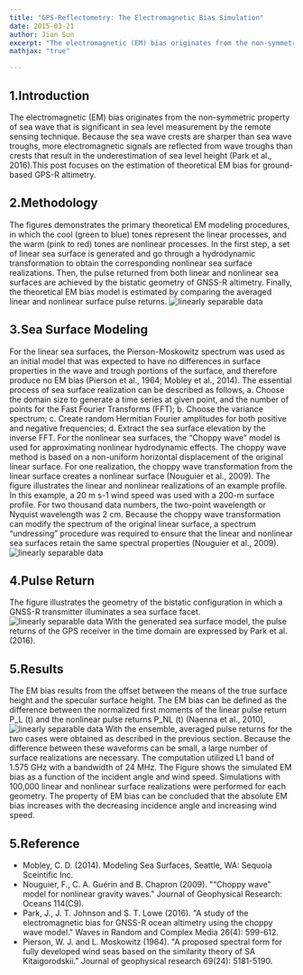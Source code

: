 ```yaml
---
title: "GPS-Reflectometry: The Electromagnetic Bias Simulation"
date: 2015-03-21
author: Jian Sun
excerpt: "The electromagnetic (EM) bias originates from the non-symmetric property of sea wave due to the sea wave crests are sharper than sea wave troughs. This post focuses on the estimation of theoretical EM bias for ground-based GPS-R altimetry."
mathjax: "true"

---
```

## 1.Introduction
  The electromagnetic (EM) bias originates from the non-symmetric property of sea wave that is significant in sea level measurement by the remote sensing technique. Because the sea wave crests are sharper than sea wave troughs, more electromagnetic signals are reflected from wave troughs than crests that result in the underestimation of sea level height (Park et al., 2016).This post focuses on the estimation of theoretical EM bias for ground-based GPS-R altimetry.
    
## 2.Methodology
  The figures demonstrates the primary theoretical EM modeling procedures, in which the cool (green to blue) tones represent the linear processes, and the warm (pink to red) tones are nonlinear processes. In the first step, a set of linear sea surface is generated and go through a hydrodynamic transformation to obtain the corresponding nonlinear sea surface realizations. Then, the pulse returned from both linear and nonlinear sea surfaces are achieved by the bistatic geometry of GNSS-R altimetry. Finally, the theoretical EM bias model is estimated by comparing the averaged linear and nonlinear surface pulse returns.
<img src="{{ site.url }}{{ site.baseurl }}/images/gpsr_emb_simulation/2_1.png" alt="linearly separable data">
    
## 3.Sea Surface Modeling
  For the linear sea surfaces, the Pierson-Moskowitz spectrum was used as an initial model that was expected to have no differences in surface properties in the wave and trough portions of the surface, and therefore produce no EM bias (Pierson et al., 1964; Mobley et al., 2014). The essential process of sea surface realization can be described as follows,
  a. Choose the domain size to generate a time series at given point, and the number of points for the Fast Fourier Transforms (FFT);
  b. Choose the variance spectrum;
  c. Create random Hermitian Fourier amplitudes for both positive and negative frequencies;
  d. Extract the sea surface elevation by the inverse FFT.
  For the nonlinear sea surfaces, the “Choppy wave” model is used for approximating nonlinear hydrodynamic effects. The choppy wave method is based on a non-uniform horizontal displacement of the original linear surface. For one realization, the choppy wave transformation from the linear surface creates a nonlinear surface (Nouguier et al., 2009).
  The figure illustrates the linear and nonlinear realizations of an example profile. In this example, a 20 m s-1 wind speed was used with a 200-m surface profile. For two thousand data numbers, the two-point wavelength or Nyquist wavelength was 2 cm. Because the choppy wave transformation can modify the spectrum of the original linear surface, a spectrum “undressing” procedure was required to ensure that the linear and nonlinear sea surfaces retain the same spectral properties (Nouguier et al., 2009).
  <img src="{{ site.url }}{{ site.baseurl }}/images/gpsr_emb_simulation/3_1.png" alt="linearly separable data">
    
## 4.Pulse Return
  The figure illustrates the geometry of the bistatic configuration in which a GNSS-R transmitter illuminates a sea surface facet. 
  <img src="{{ site.url }}{{ site.baseurl }}/images/gpsr_emb_simulation/4_1.png" alt="linearly separable data">
  With the generated sea surface model, the pulse returns of the GPS receiver in the time domain are expressed by Park et al. (2016).
    
## 5.Results
  The EM bias results from the offset between the means of the true surface height and the specular surface height. The EM bias can be defined as the difference between the normalized first moments of the linear pulse return P_L (t) and the nonlinear pulse returns P_NL (t) (Naenna et al., 2010),
  <img src="{{ site.url }}{{ site.baseurl }}/images/gpsr_emb_simulation/5_1.png" alt="linearly separable data">
  With the ensemble, averaged pulse returns for the two cases were obtained as described in the previous section. Because the difference between these waveforms can be small, a large number of surface realizations are necessary. The computation utilized L1 band of 1.575 GHz with a bandwidth of 24 MHz. The Figure shows the simulated EM bias as a function of the incident angle and wind speed. Simulations with 100,000 linear and nonlinear surface realizations were performed for each geometry. The property of EM bias can be concluded that the absolute EM bias increases with the decreasing incidence angle and increasing wind speed.

## 5.Reference
* Mobley, C. D. (2014). Modeling Sea Surfaces, Seattle, WA: Sequoia Sceintific Inc.
* Nouguier, F., C. A. Guérin and B. Chapron (2009). "“Choppy wave” model for nonlinear gravity waves." Journal of Geophysical Research: Oceans 114(C9).
* Park, J., J. T. Johnson and S. T. Lowe (2016). "A study of the electromagnetic bias for GNSS-R ocean altimetry using the choppy wave model." Waves in Random and Complex Media 26(4): 599-612.
* Pierson, W. J. and L. Moskowitz (1964). "A proposed spectral form for fully developed wind seas based on the similarity theory of SA Kitaigorodskii." Journal of geophysical research 69(24): 5181-5190.
    
